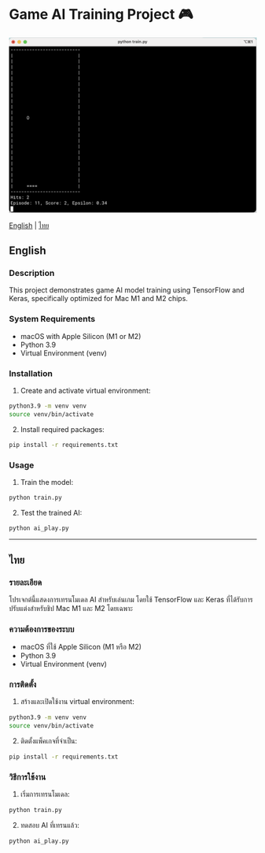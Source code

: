# Game AI Training Project 🎮

![alt text](https://raw.githubusercontent.com/heart/ML-Play-Pong-game/refs/heads/main/screenshot.png)

[English](#english) | [ไทย](#thai)

<a name="english"></a>

## English

### Description

This project demonstrates game AI model training using TensorFlow and Keras, specifically optimized for Mac M1 and M2 chips.

### System Requirements

- macOS with Apple Silicon (M1 or M2)
- Python 3.9
- Virtual Environment (venv)

### Installation

1. Create and activate virtual environment:

```bash
python3.9 -m venv venv
source venv/bin/activate
```

2. Install required packages:

```bash
pip install -r requirements.txt
```

### Usage

1. Train the model:

```bash
python train.py
```

2. Test the trained AI:

```bash
python ai_play.py
```

---

<a name="thai"></a>

## ไทย

### รายละเอียด

โปรเจกต์นี้แสดงการเทรนโมเดล AI สำหรับเล่นเกม โดยใช้ TensorFlow และ Keras ที่ได้รับการปรับแต่งสำหรับชิป Mac M1 และ M2 โดยเฉพาะ

### ความต้องการของระบบ

- macOS ที่ใช้ Apple Silicon (M1 หรือ M2)
- Python 3.9
- Virtual Environment (venv)

### การติดตั้ง

1. สร้างและเปิดใช้งาน virtual environment:

```bash
python3.9 -m venv venv
source venv/bin/activate
```

2. ติดตั้งแพ็คเกจที่จำเป็น:

```bash
pip install -r requirements.txt
```

### วิธีการใช้งาน

1. เริ่มการเทรนโมเดล:

```bash
python train.py
```

2. ทดสอบ AI ที่เทรนแล้ว:

```bash
python ai_play.py
```
